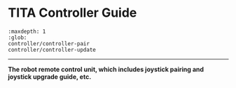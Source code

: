 # TITA Controller Guide

```{toctree}
:maxdepth: 1
:glob:
controller/controller-pair
controller/controller-update
```
------
**The robot remote control unit, which includes joystick pairing and joystick upgrade guide, etc.**
